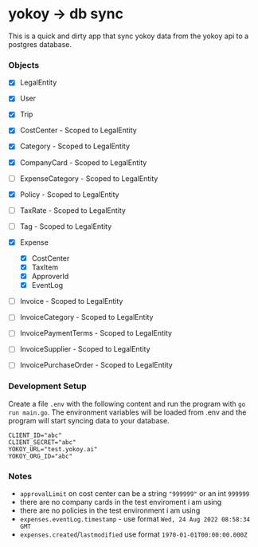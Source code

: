 # yokoy -> db sync

This is a quick and dirty app that sync yokoy data from the yokoy api to a postgres database.

### Objects

- [x] LegalEntity
- [x] User
- [x] Trip
- [x] CostCenter - Scoped to LegalEntity
- [x] Category - Scoped to LegalEntity
- [x] CompanyCard - Scoped to LegalEntity
- [ ] ExpenseCategory - Scoped to LegalEntity
- [x] Policy - Scoped to LegalEntity
- [ ] TaxRate - Scoped to LegalEntity
- [ ] Tag - Scoped to LegalEntity
- [x] Expense
    - [x] CostCenter
    - [x] TaxItem
    - [x] ApproverId
    - [x] EventLog
- [ ] Invoice - Scoped to LegalEntity
- [ ] InvoiceCategory - Scoped to LegalEntity
- [ ] InvoicePaymentTerms - Scoped to LegalEntity
- [ ] InvoiceSupplier - Scoped to LegalEntity
- [ ] InvoicePurchaseOrder - Scoped to LegalEntity


### Development Setup

Create a file `.env` with the following content and run the program with `go run main.go`. The environment variables will be loaded from .env and the program will start syncing data to your database.

```
CLIENT_ID="abc"
CLIENT_SECRET="abc"
YOKOY_URL="test.yokoy.ai"
YOKOY_ORG_ID="abc"
```

### Notes
- `approvalLimit` on cost center can be a string `"999999"` or an int `999999`
- there are no company cards in the test enviroment i am using
- there are no policies in the test environment i am using
- `expenses.eventLog.timestamp` - use format `Wed, 24 Aug 2022 08:58:34 GMT`
- `expenses.created`/`lastmodified` use format `1970-01-01T00:00:00.000Z`
